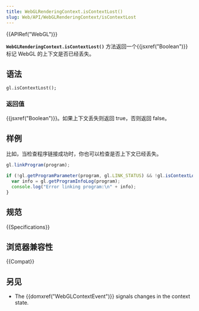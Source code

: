 ```yaml
---
title: WebGLRenderingContext.isContextLost()
slug: Web/API/WebGLRenderingContext/isContextLost
---
```


{{APIRef("WebGL")}}

**`WebGLRenderingContext.isContextLost()`** 方法返回一个{{jsxref("Boolean")}} 标记 WebGL 的上下文是否已经丢失。

## 语法

```plain
gl.isContextLost();
```

### 返回值

{{jsxref("Boolean")}}。如果上下文丢失则返回 true，否则返回 false。

## 样例

比如，当检查程序链接成功时，你也可以检查是否上下文已经丢失。

```js
gl.linkProgram(program);

if (!gl.getProgramParameter(program, gl.LINK_STATUS) && !gl.isContextLost()) {
  var info = gl.getProgramInfoLog(program);
  console.log("Error linking program:\n" + info);
}
```

## 规范

{{Specifications}}

## 浏览器兼容性

{{Compat}}

## 另见

- The {{domxref("WebGLContextEvent")}} signals changes in the context state.
